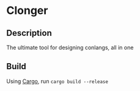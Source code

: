 # Clonger

## Description

The ultimate tool for designing conlangs, all in one

## Build

Using [Cargo](https://www.rust-lang.org/tools/install), run `cargo build --release`
